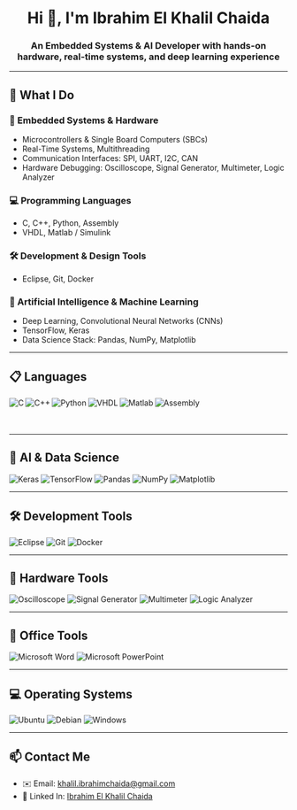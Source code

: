 <h1 align="center">Hi 👋, I'm Ibrahim El Khalil Chaida</h1>
<h3 align="center">An Embedded Systems & AI Developer with hands-on hardware, real-time systems, and deep learning experience</h3>

---

## 🔧 What I Do

### 🚀 Embedded Systems & Hardware
- Microcontrollers & Single Board Computers (SBCs)
- Real-Time Systems, Multithreading
- Communication Interfaces: SPI, UART, I2C, CAN
- Hardware Debugging: Oscilloscope, Signal Generator, Multimeter, Logic Analyzer

### 💻 Programming Languages
- C, C++, Python, Assembly
- VHDL, Matlab / Simulink

### 🛠️ Development & Design Tools
- Eclipse, Git, Docker

### 🤖 Artificial Intelligence & Machine Learning
- Deep Learning, Convolutional Neural Networks (CNNs)
- TensorFlow, Keras
- Data Science Stack: Pandas, NumPy, Matplotlib

---

## 📋 Languages

<img align="left" alt="C" src="https://img.shields.io/badge/C-%2300599C.svg?style=for-the-badge&logo=c&logoColor=white" />
<img align="left" alt="C++" src="https://img.shields.io/badge/C++-%2300599C.svg?style=for-the-badge&logo=c%2B%2B&logoColor=white" />
<img align="left" alt="Python" src="https://img.shields.io/badge/Python-3670A0?style=for-the-badge&logo=python&logoColor=ffdd54" />
<img align="left" alt="VHDL" src="https://img.shields.io/badge/VHDL-452880?style=for-the-badge&logoColor=white" />
<img align="left" alt="Matlab" src="https://img.shields.io/badge/Matlab-orange?style=for-the-badge&logo=mathworks&logoColor=white" />
<img align="left" alt="Assembly" src="https://img.shields.io/badge/Assembly-555555?style=for-the-badge&logoColor=white" />
<br><br><br>

---

## 🧠 AI & Data Science

![Keras](https://img.shields.io/badge/Keras-%23D00000.svg?style=for-the-badge&logo=Keras&logoColor=white)
![TensorFlow](https://img.shields.io/badge/TensorFlow-%23FF6F00.svg?style=for-the-badge&logo=TensorFlow&logoColor=white)
![Pandas](https://img.shields.io/badge/Pandas-%23150458.svg?style=for-the-badge&logo=pandas&logoColor=white)
![NumPy](https://img.shields.io/badge/Numpy-%23013243.svg?style=for-the-badge&logo=numpy&logoColor=white)
![Matplotlib](https://img.shields.io/badge/Matplotlib-11557c?style=for-the-badge&logoColor=white)

---

## 🛠 Development Tools

![Eclipse](https://img.shields.io/badge/Eclipse-2C2255?style=for-the-badge&logo=eclipse&logoColor=white)
![Git](https://img.shields.io/badge/Git-F05032?style=for-the-badge&logo=git&logoColor=white)
![Docker](https://img.shields.io/badge/Docker-2496ED?style=for-the-badge&logo=docker&logoColor=white)

---

## 🧰 Hardware Tools

![Oscilloscope](https://img.shields.io/badge/Oscilloscope-005f73?style=for-the-badge&logoColor=white)
![Signal Generator](https://img.shields.io/badge/Signal_Generator-2a9d8f?style=for-the-badge&logoColor=white)
![Multimeter](https://img.shields.io/badge/Multimeter-e76f51?style=for-the-badge&logoColor=white)
![Logic Analyzer](https://img.shields.io/badge/Logic_Analyzer-264653?style=for-the-badge&logoColor=white)

---

## 🏢 Office Tools

![Microsoft Word](https://img.shields.io/badge/Microsoft_Word-2B579A?style=for-the-badge&logo=microsoft-word&logoColor=white)
![Microsoft PowerPoint](https://img.shields.io/badge/Microsoft_PowerPoint-B7472A?style=for-the-badge&logo=microsoft-powerpoint&logoColor=white)

---

## 💻 Operating Systems

![Ubuntu](https://img.shields.io/badge/Ubuntu-E95420?style=for-the-badge&logo=ubuntu&logoColor=white)
![Debian](https://img.shields.io/badge/Debian-D70A53?style=for-the-badge&logo=debian&logoColor=white)
![Windows](https://img.shields.io/badge/Windows-0078D6?style=for-the-badge&logo=windows&logoColor=white)

---

## 📫 Contact Me

- ✉️ Email: khalil.ibrahimchaida@gmail.com 
- 🔗 Linked In: [Ibrahim El Khalil Chaida](https://www.linkedin.com/in/ibrahim-el-khalil-chaida)
